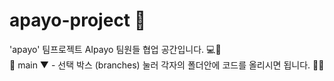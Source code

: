 # apayo-project 🚀
'apayo' 팀프로젝트 AIpayo 팀원들 협업 공간입니다. 💻👥 <br>
🔀 main ▼  - 선택 박스 (branches) 눌러 각자의 폴더안에 코드를 올리시면 됩니다. 📄✅
